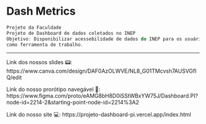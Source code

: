 <h1> Dash Metrics </h1>

```js
Projeto da Faculdade
Projeto de Dashboard de dados coletados no INEP
Objetivo: Disponibilizar acessebilidade de dados do INEP para os usuários que utilizam Dashboard
como ferramenta de trabalho.
```

<hr>

<div>
Link dos nossos slides 📟: https://www.canva.com/design/DAF0AzOLWVE/NL8_G01TMcvsh7AUSVGfIQ/edit
<p></p>
Link do nosso prorótipo navegável 📱: https://www.figma.com/proto/eAMG8bH8D0iSStWBxYW75J/Dashboard.PI?node-id=2214-2&starting-point-node-id=2214%3A2
<p></p>
Link do nosso site 💻: https://projeto-dashboard-pi.vercel.app/index.html
</div>

